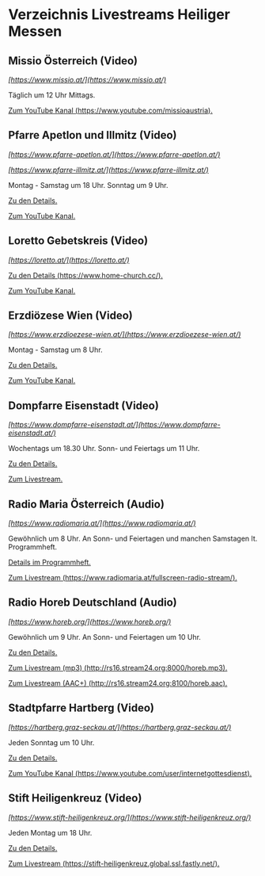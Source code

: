 
# Verzeichnis Livestreams Heiliger Messen


## Missio Österreich (Video)

_[https://www.missio.at/](https://www.missio.at/)_

Täglich um 12 Uhr Mittags.

[Zum YouTube Kanal (https://www.youtube.com/missioaustria).](https://www.youtube.com/missioaustria)


## Pfarre Apetlon und Illmitz (Video)

_[https://www.pfarre-apetlon.at/](https://www.pfarre-apetlon.at/)_

_[https://www.pfarre-illmitz.at/](https://www.pfarre-illmitz.at/)_

Montag - Samstag um 18 Uhr. Sonntag um 9 Uhr.

[Zu den Details.](https://www.pfarre-apetlon.at/live-messen-mit-pfarrer-schweifer-und-unseren-seelsorgern/)

[Zum YouTube Kanal.](https://www.youtube.com/channel/UCdCAb_U5dSGM_YnPXA1271g)


## Loretto Gebetskreis (Video)

_[https://loretto.at/](https://loretto.at/)_

[Zu den Details (https://www.home-church.cc/).](https://www.home-church.cc/)

[Zum YouTube Kanal.](https://www.youtube.com/channel/UCkMngUkMuoOUuLvbUYw6XVg)


## Erzdiözese Wien (Video)

_[https://www.erzdioezese-wien.at/](https://www.erzdioezese-wien.at/)_

Montag - Samstag um 8 Uhr.

[Zu den Details.](https://www.erzdioezese-wien.at/morgenmesselive)

[Zum YouTube Kanal.](https://www.youtube.com/c/Erzdi%C3%B6zeseWien)


## Dompfarre Eisenstadt (Video)

_[https://www.dompfarre-eisenstadt.at/](https://www.dompfarre-eisenstadt.at/)_

Wochentags um 18.30 Uhr. Sonn- und Feiertags um 11 Uhr.

[Zu den Details.](https://www.dompfarre-eisenstadt.at/index.php/gottesdienste-termine/ankuendigungen/210-karwoche-live-aus-dem-martinsdom)

[Zum Livestream.](https://www.dompfarre-eisenstadt.at/index.php/gottesdienste-termine/livestream)


## Radio Maria Österreich (Audio)

_[https://www.radiomaria.at/](https://www.radiomaria.at/)_

Gewöhnlich um 8 Uhr. An Sonn- und Feiertagen und manchen Samstagen lt. Programmheft.

[Details im Programmheft.](https://www.radiomaria.at/unser-programm/programmheft/)

[Zum Livestream (https://www.radiomaria.at/fullscreen-radio-stream/).](https://www.radiomaria.at/fullscreen-radio-stream/)


## Radio Horeb Deutschland (Audio)

_[https://www.horeb.org/](https://www.horeb.org/)_

Gewöhnlich um 9 Uhr. An Sonn- und Feiertagen um 10 Uhr.

[Zu den Details.](https://www.horeb.org/programm/lebenshilfe/liturgie/)

[Zum Livestream (mp3) (http://rs16.stream24.org:8000/horeb.mp3).](http://rs16.stream24.org:8000/horeb.mp3)

[Zum Livestream (AAC+) (http://rs16.stream24.org:8100/horeb.aac).](ttp://rs16.stream24.org:8100/horeb.aac)


## Stadtpfarre Hartberg (Video)

_[https://hartberg.graz-seckau.at/](https://hartberg.graz-seckau.at/)_

Jeden Sonntag um 10 Uhr.

[Zu den Details.](https://hartberg.graz-seckau.at/internetgottesdienst)

[Zum YouTube Kanal (https://www.youtube.com/user/internetgottesdienst).](https://www.youtube.com/user/internetgottesdienst)


## Stift Heiligenkreuz (Video)

_[https://www.stift-heiligenkreuz.org/](https://www.stift-heiligenkreuz.org/)_

Jeden Montag um 18 Uhr.

[Zu den Details.](https://www.stift-heiligenkreuz.org/livestream/)

[Zum Livestream (https://stift-heiligenkreuz.global.ssl.fastly.net/).](https://stift-heiligenkreuz.global.ssl.fastly.net/)
